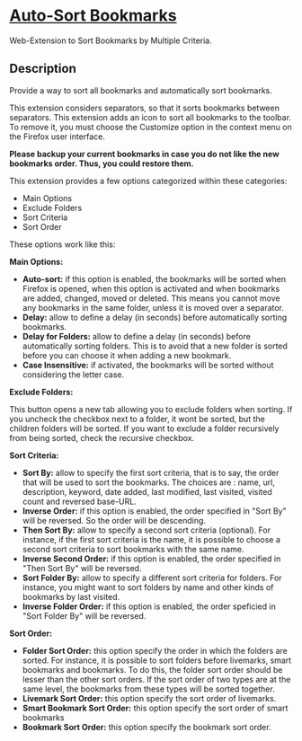 [Auto-Sort Bookmarks](https://addons.mozilla.org/en-US/firefox/addon/auto-sort-bookmarks/)
==========================================================================================

Web-Extension to Sort Bookmarks by Multiple Criteria.

Description
-----------

Provide a way to sort all bookmarks and automatically sort bookmarks.

This extension considers separators, so that it sorts bookmarks between separators.
This extension adds an icon to sort all bookmarks to the toolbar. To remove it, you must choose the Customize option  in the context menu on the Firefox user interface.

**Please backup your current bookmarks in case you do not like the new bookmarks order. Thus, you could restore them.**

This extension provides a few options categorized within these categories:
* Main Options
* Exclude Folders
* Sort Criteria
* Sort Order

These options work like this:

**Main Options:**

* **Auto-sort:** if this option is enabled, the bookmarks will be sorted when Firefox is opened, when this option is activated and when bookmarks are added, changed, moved or deleted.
This means you cannot move any bookmarks in the same folder, unless it is moved over a separator.
* **Delay:** allow to define a delay (in seconds) before automatically sorting bookmarks.
* **Delay for Folders:** allow to define a delay (in seconds) before automatically sorting folders. This is to avoid that a new folder is sorted before you can choose it when adding a new bookmark.
* **Case Insensitive:** if activated, the bookmarks will be sorted without considering the letter case.

**Exclude Folders:**

This button opens a new tab allowing you to exclude folders when sorting. If you uncheck the checkbox next to a folder, it wont be sorted, but the children folders will be sorted.
If you want to exclude a folder recursively from being sorted, check the recursive checkbox.

**Sort Criteria:**

* **Sort By:** allow to specify the first sort criteria, that is to say, the order that will be used to sort the bookmarks. The choices are : name, url, description, keyword, date added, last modified, last visited, visited count and reversed base-URL.
* **Inverse Order:** if this option is enabled, the order specified in "Sort By" will be reversed. So the order will be descending.
* **Then Sort By:** allow to specify a second sort criteria (optional). For instance, if the first sort criteria is the name, it is possible to choose a second sort criteria to sort bookmarks with the same name.
* **Inverse Second Order:** if this option is enabled, the order specified in "Then Sort By" will be reversed.
* **Sort Folder By:** allow to specify a different sort criteria for folders. For instance, you might want to sort folders by name and other kinds of bookmarks by last visited.
* **Inverse Folder Order:** if this option is enabled, the order speficied in "Sort Folder By" will be reversed.

**Sort Order:**

* **Folder Sort Order:** this option specify the order in which the folders are sorted. For instance, it is possible to sort folders before livemarks, smart bookmarks and bookmarks. To do this, the folder sort order should be lesser than the other sort orders.
If the sort order of two types are at the same level, the bookmarks from these types will be sorted together.
* **Livemark Sort Order:** this option specify the sort order of livemarks.
* **Smart Bookmark Sort Order:** this option specify the sort order of smart bookmarks
* **Bookmark Sort Order:** this option specify the bookmark sort order.
